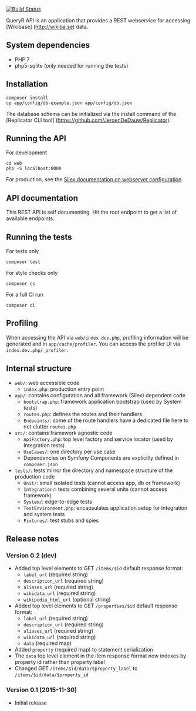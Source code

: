 [![Build Status](https://travis-ci.org/JeroenDeDauw/QueryrAPI.svg)](https://travis-ci.org/JeroenDeDauw/QueryrAPI)

QueryR API is an application that provides a REST webservice for accessing [Wikibase]
(http://wikiba.se) data.

## System dependencies

* PHP 7
* php5-sqlite (only needed for running the tests)

## Installation

    composer install
    cp app/config/db-example.json app/config/db.json

The database schema can be initialized via the install command of the [Replicator CLI tool]
(https://github.com/JeroenDeDauw/Replicator).

## Running the API

For development

	cd web
	php -S localhost:8000

For production, see the [Silex documentation on webserver configuration](http://silex.sensiolabs.org/doc/web_servers.html).

## API documentation

This REST API is self documenting. Hit the root endpoint to get a list of available endpoints.

## Running the tests

For tests only

    composer test

For style checks only

	composer cs

For a full CI run

	composer ci

## Profiling

When accessing the API via `web/index.dev.php`, profiling information will be generated and in
`app/cache/profiler`. You can access the profiler UI via `index.dev.php/_profiler`.

## Internal structure

* `web/`: web accessible code
	* `index.php`: production entry point
* `app/`: contains configuration and all framework (Silex) dependent code
	* `bootstrap.php`: framework application bootstrap (used by System tests)
	* `routes.php`: defines the routes and their handlers
	* `Endpoints/`: some of the route handlers have a dedicated file here to not clutter `routes.php`
* `src/`: contains framework agnostic code
	* `ApiFactory.php`: top level factory and service locator (used by Integration tests)
	* `UseCases/`: one directory per use case
	* Dependencies on Symfony Components are explicitly defined in `composer.json`
* `tests/`: tests mirror the directory and namespace structure of the production code
	* `Unit/`: small isolated tests (cannot access app, db or framework)
	* `Integration/`: tests combining several units (cannot access framework)
	* `System/`: edge-to-edge tests
	* `TestEnvironment.php`: encapsulates application setup for integration and system tests
	* `Fixtures/`: test stubs and spies

## Release notes

### Version 0.2 (dev)

* Added top level elements to GET `/items/$id` default response format:
    * `label_url` (required string)
    * `description_url` (required string)
    * `aliases_url` (required string)
    * `wikidata_url` (required string)
	* `wikipedia_html_url` (optional string)
* Added top level elements to GET `/properties/$id` default response format:
    * `label_url` (required string)
    * `description_url` (required string)
    * `aliases_url` (required string)
    * `wikidata_url` (required string)
	* `data` (required map)
* Added `property` (required map) to statement serialization
* The `data` top level element in the item response format now indexes by property id rather than property label
* Changed GET `/items/$id/data/$property_label` to `/items/$id/data/$property_id`

### Version 0.1 (2015-11-30)

* Initial release